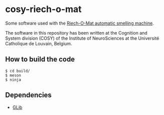 cosy-riech-o-mat
================

Some software used with the
[Riech-O-Mat automatic smelling machine](https://github.com/sommeru/riech-o-mat).

The software in this repository has been written at the Cognition and System
division (COSY) of the Institute of NeuroSciences at the Université Catholique
de Louvain, Belgium.

How to build the code
---------------------

```
$ cd build/
$ meson
$ ninja
```

Dependencies
------------

- [GLib](https://wiki.gnome.org/Projects/GLib)
